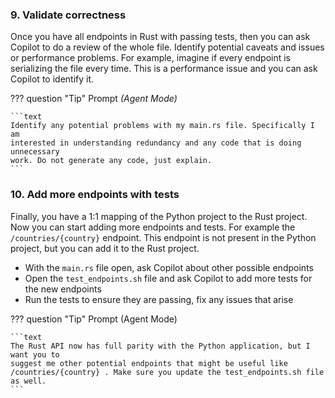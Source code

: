 

### 9. Validate correctness

Once you have all endpoints in Rust with passing tests, then you can ask Copilot to do a review of the whole file. Identify potential caveats and issues or performance problems. For example, imagine if every endpoint is serializing the file every time. This is a performance issue and you can ask Copilot to identify it.

??? question "Tip"
    Prompt *(Agent Mode)*

    ```text
    Identify any potential problems with my main.rs file. Specifically I am
    interested in understanding redundancy and any code that is doing unnecessary
    work. Do not generate any code, just explain.
    ```


### 10. Add more endpoints with tests

Finally, you have a 1:1 mapping of the Python project to the Rust project. Now you can start adding more endpoints and tests. For example the `/countries/{country}` endpoint. This endpoint is not present in the Python project, but you can add it to the Rust project.

- With the `main.rs` file open, ask Copilot about other possible endpoints
- Open the `test_endpoints.sh` file and ask Copilot to add more tests for the new endpoints
- Run the tests to ensure they are passing, fix any issues that arise

??? question "Tip"
    Prompt (Agent Mode)

    ```text
    The Rust API now has full parity with the Python application, but I want you to
    suggest me other potential endpoints that might be useful like
    /countries/{country} . Make sure you update the test_endpoints.sh file as well.
    ```